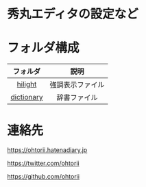 # 秀丸エディタの設定など

# フォルダ構成

|フォルダ|説明|
|:--:|:--:|
|[hilight](hilight/README.md)|強調表示ファイル|
|[dictionary](dictionary/README.md)|辞書ファイル|



# 連絡先

<https://ohtorii.hatenadiary.jp>

<https://twitter.com/ohtorii>

<https://github.com/ohtorii>
